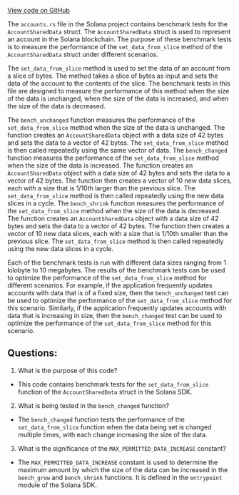 [View code on GitHub](https://github.com/solana-labs/solana/blob/master/sdk/benches/accounts.rs)

The `accounts.rs` file in the Solana project contains benchmark tests for the `AccountSharedData` struct. The `AccountSharedData` struct is used to represent an account in the Solana blockchain. The purpose of these benchmark tests is to measure the performance of the `set_data_from_slice` method of the `AccountSharedData` struct under different scenarios.

The `set_data_from_slice` method is used to set the data of an account from a slice of bytes. The method takes a slice of bytes as input and sets the data of the account to the contents of the slice. The benchmark tests in this file are designed to measure the performance of this method when the size of the data is unchanged, when the size of the data is increased, and when the size of the data is decreased.

The `bench_unchanged` function measures the performance of the `set_data_from_slice` method when the size of the data is unchanged. The function creates an `AccountSharedData` object with a data size of 42 bytes and sets the data to a vector of 42 bytes. The `set_data_from_slice` method is then called repeatedly using the same vector of data. The `bench_changed` function measures the performance of the `set_data_from_slice` method when the size of the data is increased. The function creates an `AccountSharedData` object with a data size of 42 bytes and sets the data to a vector of 42 bytes. The function then creates a vector of 10 new data slices, each with a size that is 1/10th larger than the previous slice. The `set_data_from_slice` method is then called repeatedly using the new data slices in a cycle. The `bench_shrink` function measures the performance of the `set_data_from_slice` method when the size of the data is decreased. The function creates an `AccountSharedData` object with a data size of 42 bytes and sets the data to a vector of 42 bytes. The function then creates a vector of 10 new data slices, each with a size that is 1/10th smaller than the previous slice. The `set_data_from_slice` method is then called repeatedly using the new data slices in a cycle.

Each of the benchmark tests is run with different data sizes ranging from 1 kilobyte to 10 megabytes. The results of the benchmark tests can be used to optimize the performance of the `set_data_from_slice` method for different scenarios. For example, if the application frequently updates accounts with data that is of a fixed size, then the `bench_unchanged` test can be used to optimize the performance of the `set_data_from_slice` method for this scenario. Similarly, if the application frequently updates accounts with data that is increasing in size, then the `bench_changed` test can be used to optimize the performance of the `set_data_from_slice` method for this scenario.
## Questions: 
 1. What is the purpose of this code?
- This code contains benchmark tests for the `set_data_from_slice` function of the `AccountSharedData` struct in the Solana SDK.

2. What is being tested in the `bench_changed` function?
- The `bench_changed` function tests the performance of the `set_data_from_slice` function when the data being set is changed multiple times, with each change increasing the size of the data.

3. What is the significance of the `MAX_PERMITTED_DATA_INCREASE` constant?
- The `MAX_PERMITTED_DATA_INCREASE` constant is used to determine the maximum amount by which the size of the data can be increased in the `bench_grow` and `bench_shrink` functions. It is defined in the `entrypoint` module of the Solana SDK.